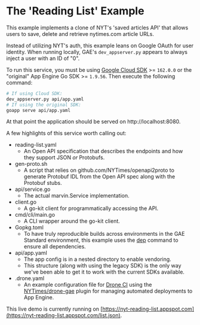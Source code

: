 # The 'Reading List' Example

This example implements a clone of NYT's 'saved articles API' that allows users to save, delete and retrieve nytimes.com article URLs.

Instead of utilizing NYT's auth, this example leans on Google OAuth for user identity. When running locally, GAE's `dev_appserver.py` appears to always inject a user with an ID of "0".

To run this service, you must be using [Google Cloud SDK](https://cloud.google.com/appengine/docs/standard/go/download) >= `162.0.0` or the "original" App Engine Go SDK >= `1.9.56`. Then execute the following command:

```sh
# If using Cloud SDK:
dev_appserver.py api/app.yaml
# If using the original SDK:
goapp serve api/app.yaml
```

At that point the application should be served on http://localhost:8080.

A few highlights of this service worth calling out:

* reading-list.yaml
  * An Open API specification that describes the endpoints and how they support JSON _or_ Protobufs.
* gen-proto.sh 
  * A script that relies on github.com/NYTimes/openapi2proto to generate Protobuf IDL from the Open API spec along with the Protobuf stubs.
* api/service.go 
  * The actual marvin.Service implementation.
* client.go
  * A go-kit client for programmatically accessing the API.
* cmd/cli/main.go
  * A CLI wrapper around the go-kit client.
* Gopkg.toml
  * To have truly reproducible builds across environments in the GAE Standard environment, this example uses the [dep](https://github.com/golang/dep) command to ensure all dependencies.
* api/app.yaml
  * The app config is in a nested directory to enable vendoring.
  * This structure (along with using the legacy SDK) is the only way we've been able to get it to work with the current SDKs available.
* .drone.yaml
  * An example configuration file for [Drone CI](http://readme.drone.io/) using the [NYTimes/drone-gae](https://github.com/nytimes/drone-gae) plugin for managing automated deployments to App Engine.


This live demo is currently running on [https://nyt-reading-list.appspot.com](https://nyt-reading-list.appspot.com/list.json).
